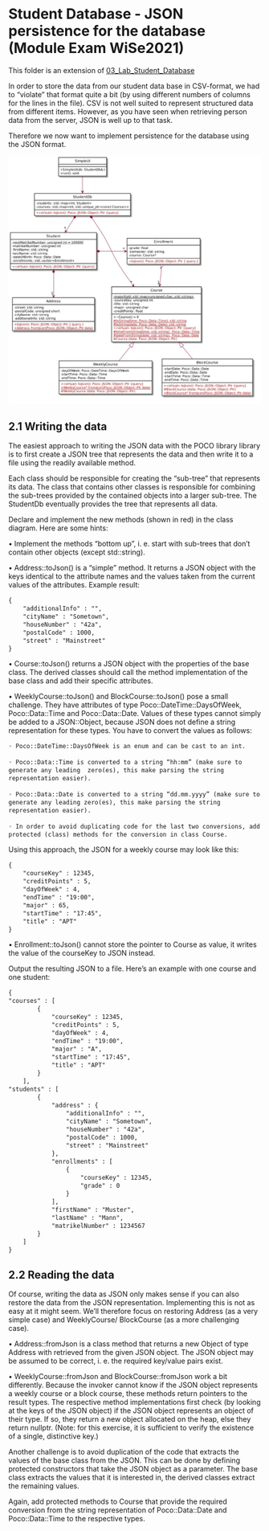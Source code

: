# Student Database - JSON persistence for the database (Module Exam WiSe2021)

This folder is an extension of [03_Lab_Student_Database](https://github.com/kpriyaGit/Cpp/03_Lab_Student_Database)

In order to store the data from our student data base in CSV-format, we had to “violate” that format quite
a bit (by using different numbers of columns for the lines in the file). CSV is not well suited to represent
structured data from different items. However, as you have seen when retrieving person data from the
server, JSON is well up to that task.

Therefore we now want to implement persistence for the database using the JSON format.

![Figure 1 - Class Diagram](./images/Class_Diag.JPG)

## 2.1 Writing the data

The easiest approach to writing the JSON data with the POCO library library is to first create a JSON tree that represents the data and then write it to a file using the readily available method.

Each class should be responsible for creating the “sub-tree” that represents its data. The class that contains other classes is responsible for combining the sub-trees
provided by the contained objects into a larger sub-tree. The StudentDb eventually provides the tree that represents all data.

Declare and implement the new methods (shown in red) in the class diagram. Here are some hints:

• Implement the methods “bottom up”, i. e. start with sub-trees that don’t contain other objects (except std::string).

• Address::toJson() is a “simple” method. It returns a JSON object with the keys identical to the attribute names and the values taken from the current values of the attributes. Example
result:
```
{
	"additionalInfo" : "",
	"cityName" : "Sometown",
	"houseNumber" : "42a",
	"postalCode" : 1000,
	"street" : "Mainstreet"
}

```

• Course::toJson() returns a JSON object with the properties of the base class. The derived classes should call the method implementation of the base class and add their specific attributes.

• WeeklyCourse::toJson() and BlockCourse::toJson() pose a small challenge. They have attributes of type Poco::DateTime::DaysOfWeek, Poco::Data::Time and
Poco::Data::Date. Values of these types cannot simply be added to a JSON::Object, because JSON does not define a string representation for these types. You have to convert the
values as follows:

	◦ Poco::DateTime::DaysOfWeek is an enum and can be cast to an int.
	
	◦ Poco::Data::Time is converted to a string “hh:mm” (make sure to generate any leading 	zero(es), this make parsing the string representation easier).
	
	◦ Poco::Data::Date is converted to a string “dd.mm.yyyy” (make sure to generate any leading zero(es), this make parsing the string representation easier).
	
	◦ In order to avoid duplicating code for the last two conversions, add protected (class) methods for the conversion in class Course.
	
Using this approach, the JSON for a weekly course may look like this:

```
{
	"courseKey" : 12345,
	"creditPoints" : 5,
	"dayOfWeek" : 4,
	"endTime" : "19:00",
	"major" : 65,
	"startTime" : "17:45",
	"title" : "APT"
}

```

• Enrollment::toJson() cannot store the pointer to Course as value, it writes the value of the courseKey to JSON instead.

Output the resulting JSON to a file. Here’s an example with one course and one student:

```
{
"courses" : [
		{
			"courseKey" : 12345,
			"creditPoints" : 5,
			"dayOfWeek" : 4,
			"endTime" : "19:00",
			"major" : "A",
			"startTime" : "17:45",
			"title" : "APT"
		}
	],
"students" : [
		{
			"address" : {
				"additionalInfo" : "",
				"cityName" : "Sometown",
				"houseNumber" : "42a",
				"postalCode" : 1000,
				"street" : "Mainstreet"
			},
			"enrollments" : [
				{
					"courseKey" : 12345,
					"grade" : 0
				}
			],
			"firstName" : "Muster",
			"lastName" : "Mann",
			"matrikelNumber" : 1234567
		}
	]
}

```

## 2.2 Reading the data

Of course, writing the data as JSON only makes sense if you can also restore the data from the JSON representation. Implementing this is not as easy at it might seem. We’ll therefore focus on restoring
Address (as a very simple case) and WeeklyCourse/ BlockCourse (as a more challenging case).

• Address::fromJson is a class method that returns a new Object of type Address with retrieved from the given JSON object. The JSON object may be assumed to be correct, i. e. the
required key/value pairs exist.

• WeeklyCourse::fromJson and BlockCourse::fromJson work a bit differently. Because the invoker cannot know if the JSON object represents a weekly course or a block course, these methods return pointers to the result types. The respective method implementations first check
(by looking at the keys of the JSON object) if the JSON object represents an object of their type. If so, they return a new object allocated on the heap, else they return nullptr. (Note: for this exercise, it is sufficient to verify the existence of a single, distinctive key.)

Another challenge is to avoid duplication of the code that extracts the values of the base class from the JSON. This can be done by defining protected constructors that take the JSON object
as a parameter. The base class extracts the values that it is interested in, the derived classes extract the remaining values.

Again, add protected methods to Course that provide the required conversion from the string representation of Poco::Data::Date and Poco::Data::Time to the respective types.


